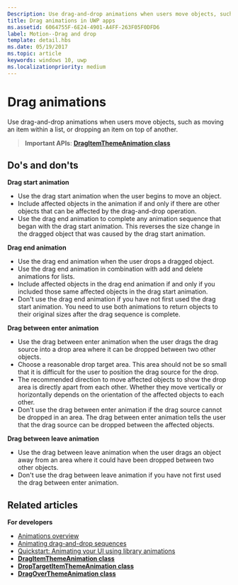 ```yaml
---
Description: Use drag-and-drop animations when users move objects, such as moving an item within a list, or dropping an item on top of another.
title: Drag animations in UWP apps
ms.assetid: 6064755F-6E24-4901-A4FF-263F05F0DFD6
label: Motion--Drag and drop
template: detail.hbs
ms.date: 05/19/2017
ms.topic: article
keywords: windows 10, uwp
ms.localizationpriority: medium
---
```

# Drag animations




Use drag-and-drop animations when users move objects, such as moving an item within a list, or dropping an item on top of another.

> **Important APIs**: [**DragItemThemeAnimation class**](https://msdn.microsoft.com/library/windows/apps/br243174)


## Do's and don'ts


**Drag start animation**

-   Use the drag start animation when the user begins to move an object.
-   Include affected objects in the animation if and only if there are other objects that can be affected by the drag-and-drop operation.
-   Use the drag end animation to complete any animation sequence that began with the drag start animation. This reverses the size change in the dragged object that was caused by the drag start animation.

**Drag end animation**

-   Use the drag end animation when the user drops a dragged object.
-   Use the drag end animation in combination with add and delete animations for lists.
-   Include affected objects in the drag end animation if and only if you included those same affected objects in the drag start animation.
-   Don't use the drag end animation if you have not first used the drag start animation. You need to use both animations to return objects to their original sizes after the drag sequence is complete.

**Drag between enter animation**

-   Use the drag between enter animation when the user drags the drag source into a drop area where it can be dropped between two other objects.
-   Choose a reasonable drop target area. This area should not be so small that it is difficult for the user to position the drag source for the drop.
-   The recommended direction to move affected objects to show the drop area is directly apart from each other. Whether they move vertically or horizontally depends on the orientation of the affected objects to each other.
-   Don't use the drag between enter animation if the drag source cannot be dropped in an area. The drag between enter animation tells the user that the drag source can be dropped between the affected objects.

**Drag between leave animation**

-   Use the drag between leave animation when the user drags an object away from an area where it could have been dropped between two other objects.
-   Don't use the drag between leave animation if you have not first used the drag between enter animation.


## Related articles

**For developers**
* [Animations overview](https://msdn.microsoft.com/library/windows/apps/mt187350)
* [Animating drag-and-drop sequences](https://msdn.microsoft.com/library/windows/apps/xaml/jj649427)
* [Quickstart: Animating your UI using library animations](https://msdn.microsoft.com/library/windows/apps/xaml/hh452703)
* [**DragItemThemeAnimation class**](https://msdn.microsoft.com/library/windows/apps/br243174)
* [**DropTargetItemThemeAnimation class**](https://msdn.microsoft.com/library/windows/apps/br243186)
* [**DragOverThemeAnimation class**](https://msdn.microsoft.com/library/windows/apps/br243180)


 




